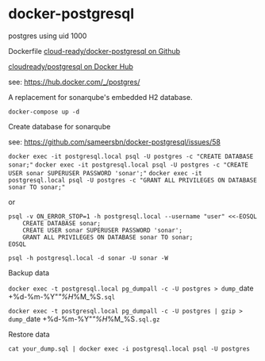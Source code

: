 # docker-postgresql

postgres using uid 1000

Dockerfile [cloud-ready/docker-postgresql on Github](https://github.com/cloud-ready/docker-postgresql)

[cloudready/postgresql on Docker Hub](https://hub.docker.com/r/cloudready/postgresql/)


see: https://hub.docker.com/_/postgres/

A replacement for sonarqube's embedded H2 database.

`docker-compose up -d`

Create database for sonarqube

see: https://github.com/sameersbn/docker-postgresql/issues/58

`docker exec -it postgresql.local psql -U postgres -c "CREATE DATABASE sonar;"`
`docker exec -it postgresql.local psql -U postgres -c "CREATE USER sonar SUPERUSER PASSWORD 'sonar';"`
`docker exec -it postgresql.local psql -U postgres -c "GRANT ALL PRIVILEGES ON DATABASE sonar TO sonar;"`

or

```
psql -v ON_ERROR_STOP=1 -h postgresql.local --username "user" <<-EOSQL
    CREATE DATABASE sonar;
    CREATE USER sonar SUPERUSER PASSWORD 'sonar';
    GRANT ALL PRIVILEGES ON DATABASE sonar TO sonar;
EOSQL
```

`psql -h postgresql.local -d sonar -U sonar -W`

Backup data

`docker exec -t postgresql.local pg_dumpall -c -U postgres > dump_`date +%d-%m-%Y"_"%H_%M_%S`.sql`

`docker exec -t postgresql.local pg_dumpall -c -U postgres | gzip > dump_`date +%d-%m-%Y"_"%H_%M_%S`.sql.gz`

Restore data

`cat your_dump.sql | docker exec -i postgresql.local psql -U postgres`
